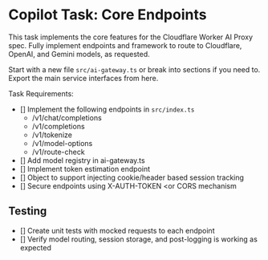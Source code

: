 <!-- model: phi-4-multimodal-instruct -->

# Copilot Task: Core Endpoints

This task implements the core features for the Cloudflare Worker AI Proxy spec. Fully implement endpoints and framework to route to Cloudflare, OpenAI, and Gemini models, as requested.

Start with a new file `src/ai-gateway.ts` or break into sections if you need to. Export the main service interfaces from here.

Task Requirements:

- [] Implement the following endpoints in `src/index.ts`
  - /v1/chat/completions
  - /v1/completions
  - /v1/tokenize
  - /v1/model-options
  - /v1/route-check
- [] Add model registry in ai-gateway.ts
- [] Implement token estimation endpoint
- [] Object to support injecting cookie/header based session tracking
- [] Secure endpoints using X-AUTH-TOKEN <or CORS mechanism

## Testing

- [] Create unit tests with mocked requests to each endpoint
- [] Verify model routing, session storage, and post-logging is working as expected